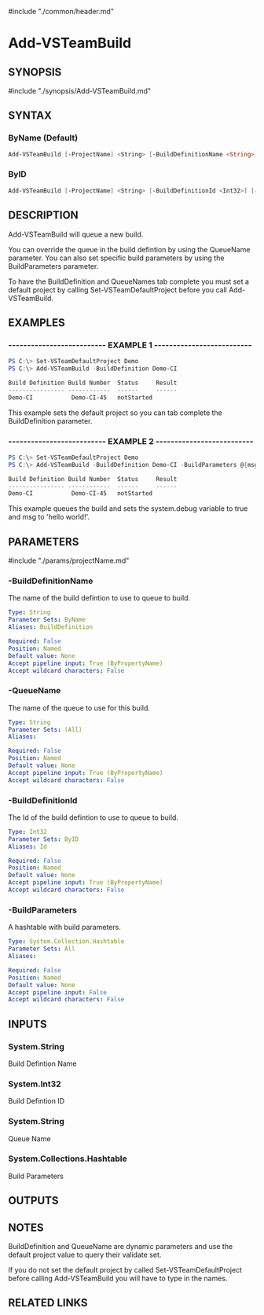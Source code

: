 #include "./common/header.md"

# Add-VSTeamBuild

## SYNOPSIS

#include "./synopsis/Add-VSTeamBuild.md"

## SYNTAX

### ByName (Default)

```powershell
Add-VSTeamBuild [-ProjectName] <String> [-BuildDefinitionName <String>] [-QueueName <String>] [-BuildParameters <System.Collections.Hashtable>]
```

### ByID

```powershell
Add-VSTeamBuild [-ProjectName] <String> [-BuildDefinitionId <Int32>] [-QueueName <String>] [-BuildParameters <System.Collections.Hashtable>]
```

## DESCRIPTION

Add-VSTeamBuild will queue a new build.

You can override the queue in the build defintion by using the QueueName
parameter. You can also set specific build parameters by using the BuildParameters
parameter.

To have the BuildDefinition and QueueNames tab complete you must set a default
project by calling Set-VSTeamDefaultProject before you call Add-VSTeamBuild.

## EXAMPLES

### -------------------------- EXAMPLE 1 --------------------------

```powershell
PS C:\> Set-VSTeamDefaultProject Demo
PS C:\> Add-VSTeamBuild -BuildDefinition Demo-CI

Build Definition Build Number  Status     Result
---------------- ------------  ------     ------
Demo-CI           Demo-CI-45   notStarted
```

This example sets the default project so you can tab complete the BuildDefinition parameter.

### -------------------------- EXAMPLE 2 --------------------------

```powershell
PS C:\> Set-VSTeamDefaultProject Demo
PS C:\> Add-VSTeamBuild -BuildDefinition Demo-CI -BuildParameters @{msg="hello world!"; 'system.debug'='true'}

Build Definition Build Number  Status     Result
---------------- ------------  ------     ------
Demo-CI           Demo-CI-45   notStarted
```

This example queues the build and sets the system.debug variable to true and msg to 'hello world!'.

## PARAMETERS

#include "./params/projectName.md"

### -BuildDefinitionName

The name of the build defintion to use to queue to build.

```yaml
Type: String
Parameter Sets: ByName
Aliases: BuildDefinition

Required: False
Position: Named
Default value: None
Accept pipeline input: True (ByPropertyName)
Accept wildcard characters: False
```

### -QueueName

The name of the queue to use for this build.

```yaml
Type: String
Parameter Sets: (All)
Aliases: 

Required: False
Position: Named
Default value: None
Accept pipeline input: True (ByPropertyName)
Accept wildcard characters: False
```

### -BuildDefinitionId

The Id of the build defintion to use to queue to build.

```yaml
Type: Int32
Parameter Sets: ByID
Aliases: Id

Required: False
Position: Named
Default value: None
Accept pipeline input: True (ByPropertyName)
Accept wildcard characters: False
```

### -BuildParameters

A hashtable with build parameters.

```yaml
Type: System.Collection.Hashtable
Parameter Sets: All
Aliases:

Required: False
Position: Named
Default value: None
Accept pipeline input: False
Accept wildcard characters: False
```

## INPUTS

### System.String

Build Defintion Name

### System.Int32

Build Defintion ID

### System.String

Queue Name

### System.Collections.Hashtable

Build Parameters

## OUTPUTS

## NOTES

BuildDefinition and QueueName are dynamic parameters and use the default
project value to query their validate set.

If you do not set the default project by called Set-VSTeamDefaultProject before
calling Add-VSTeamBuild you will have to type in the names.

## RELATED LINKS